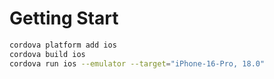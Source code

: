 # Getting Start

```bash
cordova platform add ios
cordova build ios
cordova run ios --emulator --target="iPhone-16-Pro, 18.0"
```
